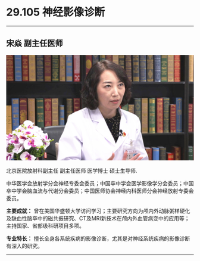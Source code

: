 # 29.105 神经影像诊断

---

## 宋焱 副主任医师

![1686279279174](image/c29_105/1686279279174.png)

北京医院放射科副主任 副主任医师 医学博士 硕士生导师.

中华医学会放射学分会神经专委会委员；中国卒中学会医学影像学分会委员；中国卒中学会脑血流与代谢分会委员；中国医师协会神经内科医师分会神经放射专委会委员。

**主要成就：** 曾在美国华盛顿大学访问学习；主要研究方向为颅内外动脉粥样硬化及缺血性脑卒中的磁共振研究、CT及MRI新技术在颅内外血管病变中的应用等；主持国家、省部级科研项目多项。

**专业特长：** 擅长全身各系统疾病的影像诊断，尤其是对神经系统疾病的影像诊断有深入的研究。

---
